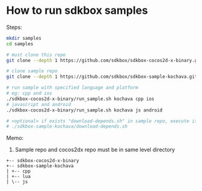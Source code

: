 
# How to run sdkbox samples

Steps:

~~~bash
mkdir samples
cd samples

# must clone this repo
git clone --depth 1 https://github.com/sdkbox/sdkbox-cocos2d-x-binary.git

# clone sample repo
git clone --depth 1 https://github.com/sdkbox/sdkbox-sample-kochava.git

# run sample with specified language and platform
# eg: cpp and ios
./sdkbox-cocos2d-x-binary/run_sample.sh kochava cpp ios
# javascript and android
./sdkbox-cocos2d-x-binary/run_sample.sh kochava js android

# <optional> if exists "download-depends.sh" in sample repo, execute it
# ./sdkbox-sample-kochava/download-depends.sh

~~~

Memo:

1.  Sample repo and cocos2dx repo must be in same level directory

~~~
+-- sdkbox-cocos2d-x-binary
+-- sdkbox-sample-kochava
| +-- cpp
| +-- lua
| \-- js
~~~
